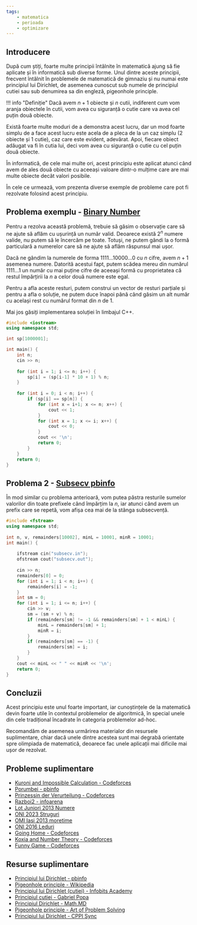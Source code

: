 ```yaml
---
tags:
    - matematica
    - perioada
    - optimizare
---
```


## Introducere

După cum știți, foarte multe principii întâlnite în matematică ajung să fie aplicate și în informatică sub diverse forme. Unul dintre aceste principii, frecvent întâlnit în problemele de matematică de gimnaziu și nu numai este principiul lui Dirichlet, de asemenea cunoscut sub numele de principiul cutiei sau sub denumirea sa din engleză, pigeonhole principle.

!!! info "Definiție"
    Dacă avem $n+1$ obiecte și $n$ cutii, indiferent cum vom aranja obiectele în cutii, vom avea cu siguranță o cutie care va avea cel puțin două obiecte. 

Există foarte multe moduri de a demonstra acest lucru, dar un mod foarte simplu de a face acest lucru este acela de a pleca de la un caz simplu ($2$ obiecte și $1$ cutie), caz care este evident, adevărat. Apoi, fiecare obiect adăugat va fi în cutia lui, deci vom avea cu siguranță o cutie cu cel puțin două obiecte. 

În informatică, de cele mai multe ori, acest principiu este aplicat atunci când avem de ales două obiecte cu aceeași valoare dintr-o mulțime care are mai multe obiecte decât valori posibile. 

În cele ce urmează, vom prezenta diverse exemple de probleme care pot fi rezolvate folosind acest principiu.

## Problema exemplu - [Binary Number](https://kilonova.ro/problems/3271/)

Pentru a rezolva această problemă, trebuie să găsim o observație care să ne ajute să aflăm cu ușurință un număr valid. Deoarece există $2^n$ numere valide, nu putem să le încercăm pe toate. Totuși, ne putem gândi la o formă particulară a numerelor care să ne ajute să aflăm răspunsul mai ușor. 

Dacă ne gândim la numerele de forma $1111\dots10000\dots0$ cu $n$ cifre, avem $n+1$ asemenea numere. Datorită acestui fapt, putem scădea mereu din numărul $1111\dots1$ un număr cu mai puține cifre de aceeași formă cu proprietatea că restul împărțirii la $n$ a celor două numere este egal. 

Pentru a afla aceste resturi, putem construi un vector de resturi parțiale și pentru a afla o soluție, ne putem duce înapoi până când găsim un alt număr cu același rest cu numărul format din $n$ de $1$.

Mai jos găsiți implementarea soluției în limbajul C++.

```cpp
#include <iostream>
using namespace std;

int sp[1000001];

int main() {
    int n;
    cin >> n;
    
    for (int i = 1; i <= n; i++) {
        sp[i] = (sp[i-1] * 10 + 1) % n;
    }
    
    for (int i = 0; i < n; i++) {
        if (sp[i] == sp[n]) {
            for (int x = i+1; x <= n; x++) {
                cout << 1;
            }
            for (int x = 1; x <= i; x++) {
                cout << 0;
            }
            cout << '\n';
            return 0;
        }
    }
    return 0;
}
```

## Problema 2 - [Subsecv pbinfo](https://www.pbinfo.ro/probleme/1262/subsecv)

În mod similar cu problema anterioară, vom putea păstra resturile sumelor valorilor din toate prefixele când împărțim la $n$, iar atunci când avem un prefix care se repetă, vom afișa cea mai de la stânga subsecvență.

```cpp
#include <fstream>
using namespace std;
    
int n, v, remainders[10002], minL = 10001, minR = 10001;
int main() {
    
    ifstream cin("subsecv.in");
    ofstream cout("subsecv.out");
    
    cin >> n;
    remainders[0] = 0;
    for (int i = 1; i < n; i++) {
        remainders[i] = -1;
    }
    int sm = 0;
    for (int i = 1; i <= n; i++) {
        cin >> v;
        sm = (sm + v) % n;
        if (remainders[sm] != -1 && remainders[sm] + 1 < minL) {
            minL = remainders[sm] + 1;
            minR = i;
        }
        if (remainders[sm] == -1) {
            remainders[sm] = i;
        }
    }
    cout << minL << " " << minR << '\n';
    return 0;
}
```

## Concluzii

Acest principiu este unul foarte important, iar cunoștințele de la matematică devin foarte utile în contextul problemelor de algoritmică, în special unele din cele tradițional încadrate în categoria problemelor ad-hoc. 

Recomandăm de asemenea urmărirea materialor din resursele suplimentare, chiar dacă unele dintre acestea sunt mai degrabă orientate spre olimpiada de matematică, deoarece fac unele aplicații mai dificile mai ușor de rezolvat. 

## Probleme suplimentare

* [Kuroni and Impossible Calculation - Codeforces](https://codeforces.com/contest/1305/problem/C)
* [Porumbei - pbinfo](https://www.pbinfo.ro/probleme/2059/porumbei)
* [Prinzessin der Verurteilung - Codeforces](https://codeforces.com/contest/1536/problem/B)
* [Razboi2 - infoarena](https://www.infoarena.ro/problema/razboi2)
* [Lot Juniori 2013 Numere](https://kilonova.ro/problems/1723)
* [ONI 2023 Struguri](https://kilonova.ro/problems/543/)
* [OMI Iasi 2013 moretime](https://www.pbinfo.ro/probleme/2105/moretime)
* [ONI 2016 Leduri](https://kilonova.ro/problems/1476)
* [Going Home - Codeforces](https://codeforces.com/contest/1501/problem/C)
* [Koxia and Number Theory - Codeforces](https://codeforces.com/contest/1770/problem/C)
* [Funny Game - Codeforces](https://codeforces.com/contest/1994/problem/D)

## Resurse suplimentare

* [Principiul lui Dirichlet - pbinfo](https://www.pbinfo.ro/articole/5796/principiul-lui-dirichlet)
* [Pigeonhole principle - Wikipedia](https://en.wikipedia.org/wiki/Pigeonhole_principle)
* [Principiul lui Dirichlet (cutiei) - Infobits Academy](https://www.infobits.ro/docs/principiul_lui_dirichlet.pdf)
* [Principiul cutiei - Gabriel Popa](https://pregatirematematicaolimpiadejuniori.wordpress.com/wp-content/uploads/2016/07/g-popa-principiul-cutiei.pdf)
* [Principiul Dirichlet - Math.MD](https://www.math.md/school/competitiva/dirichlet/dirich.html)
* [Pigeonhole principle - Art of Problem Solving](https://artofproblemsolving.com/wiki/index.php/Pigeonhole_Principle)
* [Principiul lui Dirichlet - CPPI Sync](https://cppi.sync.ro/materia/principiul_lui_dirichlet.html)